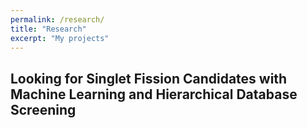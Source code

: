 ```yaml
---
permalink: /research/
title: "Research"
excerpt: "My projects"
---
```


## Looking for Singlet Fission Candidates with Machine Learning and Hierarchical Database Screening  
